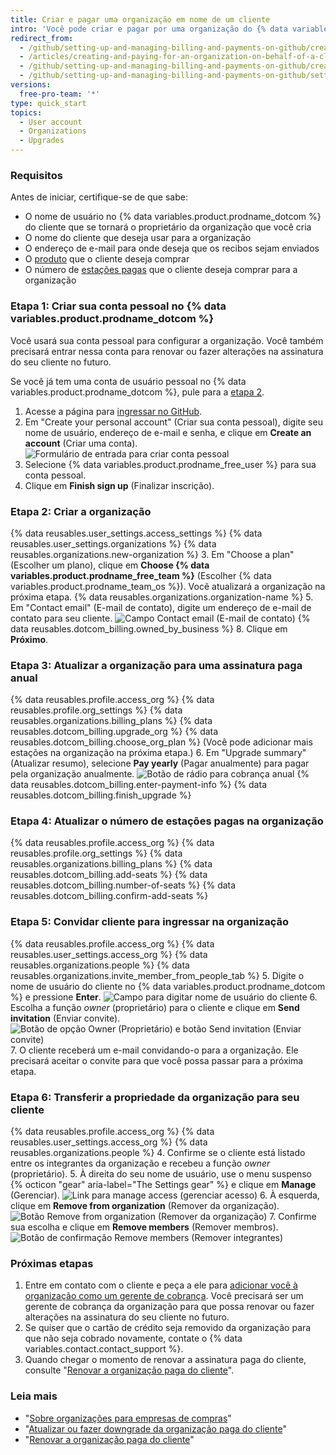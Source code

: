 ```yaml
---
title: Criar e pagar uma organização em nome de um cliente
intro: 'Você pode criar e pagar por uma organização do {% data variables.product.prodname_dotcom %} em nome de um cliente.'
redirect_from:
  - /github/setting-up-and-managing-billing-and-payments-on-github/creating-and-paying-for-an-organization-on-behalf-of-a-client
  - /articles/creating-and-paying-for-an-organization-on-behalf-of-a-client
  - /github/setting-up-and-managing-billing-and-payments-on-github/creating-and-paying-for-an-organization-on-behalf-of-a-client
  - /github/setting-up-and-managing-billing-and-payments-on-github/setting-up-paid-organizations-for-procurement-companies/creating-and-paying-for-an-organization-on-behalf-of-a-client
versions:
  free-pro-team: '*'
type: quick_start
topics:
  - User account
  - Organizations
  - Upgrades
---
```


### Requisitos

Antes de iniciar, certifique-se de que sabe:
- O nome de usuário no {% data variables.product.prodname_dotcom %} do cliente que se tornará o proprietário da organização que você cria
- O nome do cliente que deseja usar para a organização
- O endereço de e-mail para onde deseja que os recibos sejam enviados
- O [produto](/articles/github-s-products) que o cliente deseja comprar
- O número de [estações pagas](/articles/about-per-user-pricing/) que o cliente deseja comprar para a organização

### Etapa 1: Criar sua conta pessoal no {% data variables.product.prodname_dotcom %}

Você usará sua conta pessoal para configurar a organização. Você também precisará entrar nessa conta para renovar ou fazer alterações na assinatura do seu cliente no futuro.

Se você já tem uma conta de usuário pessoal no {% data variables.product.prodname_dotcom %}, pule para a [etapa 2](#step-2-create-the-organization).

1. Acesse a página para [ingressar no GitHub](https://github.com/join).
2. Em "Create your personal account" (Criar sua conta pessoal), digite seu nome de usuário, endereço de e-mail e senha, e clique em **Create an account** (Criar uma conta). ![Formulário de entrada para criar conta pessoal](/assets/images/help/billing/billing_create_your_personal_account_form.png)
3. Selecione {% data variables.product.prodname_free_user %} para sua conta pessoal.
4. Clique em **Finish sign up** (Finalizar inscrição).

### Etapa 2: Criar a organização

{% data reusables.user_settings.access_settings %}
{% data reusables.user_settings.organizations %}
{% data reusables.organizations.new-organization %}
3. Em "Choose a plan" (Escolher um plano), clique em **Choose {% data variables.product.prodname_free_team %}** (Escolher {% data variables.product.prodname_team_os %}). Você atualizará a organização na próxima etapa.
{% data reusables.organizations.organization-name %}
5. Em "Contact email" (E-mail de contato), digite um endereço de e-mail de contato para seu cliente. ![Campo Contact email (E-mail de contato)](/assets/images/help/organizations/contact-email-field.png)
{% data reusables.dotcom_billing.owned_by_business %}
8. Clique em **Próximo**.

### Etapa 3: Atualizar a organização para uma assinatura paga anual


{% data reusables.profile.access_org %}
{% data reusables.profile.org_settings %}
{% data reusables.organizations.billing_plans %}
{% data reusables.dotcom_billing.upgrade_org %}
{% data reusables.dotcom_billing.choose_org_plan %} (Você pode adicionar mais estações na organização na próxima etapa.)
6. Em "Upgrade summary" (Atualizar resumo), selecione **Pay yearly** (Pagar anualmente) para pagar pela organização anualmente. ![Botão de rádio para cobrança anual](/assets/images/help/billing/choose-annual-billing-org-resellers.png)
{% data reusables.dotcom_billing.enter-payment-info %}
{% data reusables.dotcom_billing.finish_upgrade %}

### Etapa 4: Atualizar o número de estações pagas na organização

{% data reusables.profile.access_org %}
{% data reusables.profile.org_settings %}
{% data reusables.organizations.billing_plans %}
{% data reusables.dotcom_billing.add-seats %}
{% data reusables.dotcom_billing.number-of-seats %}
{% data reusables.dotcom_billing.confirm-add-seats %}

### Etapa 5: Convidar cliente para ingressar na organização

{% data reusables.profile.access_org %}
{% data reusables.user_settings.access_org %}
{% data reusables.organizations.people %}
{% data reusables.organizations.invite_member_from_people_tab %}
5. Digite o nome de usuário do cliente no {% data variables.product.prodname_dotcom %} e pressione **Enter**. ![Campo para digitar nome de usuário do cliente](/assets/images/help/organizations/org-invite-modal.png)
6. Escolha a função *owner* (proprietário) para o cliente e clique em **Send invitation** (Enviar convite). ![Botão de opção Owner (Proprietário) e botão Send invitation (Enviar convite)](/assets/images/help/organizations/add-owner-send-invite-reseller.png)
7. O cliente receberá um e-mail convidando-o para a organização. Ele precisará aceitar o convite para que você possa passar para a próxima etapa.

### Etapa 6: Transferir a propriedade da organização para seu cliente

{% data reusables.profile.access_org %}
{% data reusables.user_settings.access_org %}
{% data reusables.organizations.people %}
4. Confirme se o cliente está listado entre os integrantes da organização e recebeu a função *owner* (proprietário).
5. À direita do seu nome de usuário, use o menu suspenso {% octicon "gear" aria-label="The Settings gear" %} e clique em **Manage** (Gerenciar). ![Link para manage access (gerenciar acesso)](/assets/images/help/organizations/member-manage-access.png)
6. À esquerda, clique em **Remove from organization** (Remover da organização). ![Botão Remove from organization (Remover da organização)](/assets/images/help/organizations/remove-from-org-button.png)
7. Confirme sua escolha e clique em **Remove members** (Remover membros). ![Botão de confirmação Remove members (Remover integrantes)](/assets/images/help/organizations/confirm-remove-from-org.png)

### Próximas etapas

1. Entre em contato com o cliente e peça a ele para [adicionar você à organização como um gerente de cobrança](/articles/adding-a-billing-manager-to-your-organization). Você precisará ser um gerente de cobrança da organização para que possa renovar ou fazer alterações na assinatura do seu cliente no futuro.
2. Se quiser que o cartão de crédito seja removido da organização para que não seja cobrado novamente, contate o {% data variables.contact.contact_support %}.
3. Quando chegar o momento de renovar a assinatura paga do cliente, consulte "[Renovar a organização paga do cliente](/articles/renewing-your-client-s-paid-organization)".

### Leia mais

- "[Sobre organizações para empresas de compras](/articles/about-organizations-for-procurement-companies)"
- "[Atualizar ou fazer downgrade da organização paga do cliente](/articles/upgrading-or-downgrading-your-client-s-paid-organization)"
- "[Renovar a organização paga do cliente](/articles/renewing-your-client-s-paid-organization)"
